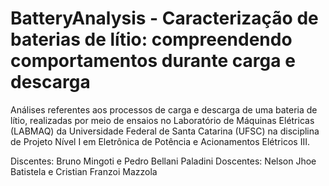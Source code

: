 # BatteryAnalysis - Caracterização de baterias de lítio: compreendendo comportamentos durante carga e descarga

Análises referentes aos processos de carga e descarga de uma bateria de lítio, realizadas por meio de ensaios no Laboratório de Máquinas Elétricas (LABMAQ) da Universidade Federal de Santa Catarina (UFSC) na disciplina de Projeto Nível I em Eletrônica de Potência e Acionamentos Elétricos III.

Discentes: Bruno Mingoti e Pedro Bellani Paladini
Doscentes: Nelson Jhoe Batistela e Cristian Franzoi Mazzola
